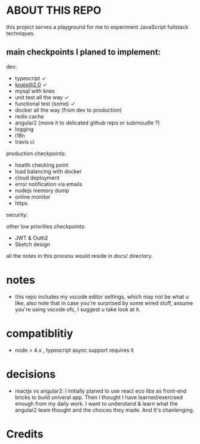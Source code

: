 # ABOUT THIS REPO
this project serves a playground for me to experiment JavaScript fullstack techniques.

## main checkpoints I planed to implement:
dev:
* typescript ✓
* koajs@2.0 ✓
* mysql with knex
* unit test all the way ✓
* functional test (some) ✓
* docker all the way (from dev to production)
* redis cache
* angular2 (move it to delicated github repo or submoudle ?)
* logging
* i18n
* travis ci

production checkpoints:
* health checking point
* load balancing with docker
* cloud deployment
* error notification via emails
* nodejs memory dump
* online monitor
* https

security:


other low priorities checkpoints:
* JWT & Outh2
* Sketch design

all the notes in this process would reside in docs/ directory.


# notes
* this repo includes my vscode editor settings, which may not be what u like, also note that in case 
you're surprised by some wired stuff, assume you're using vscode ofc, I suggest u take look at it.

# compatiblitiy
* node > 4.x ,  typescript async support requires it


# decisions
* reactjs vs angular2:
    I initially planed to use react eco libs as front-end bricks to build univeral app. Then I thought
    I have learned/exercised enough from my daily work. I want to understand & learn what the angular2 team
    thought and the choices they made. And It's chanlenging.


# Credits

